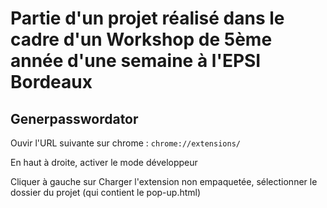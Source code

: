 # Partie d'un projet réalisé dans le cadre d'un Workshop de 5ème année d'une semaine à l'EPSI Bordeaux

## Generpasswordator

Ouvir l'URL suivante sur chrome :
```chrome://extensions/```

En haut à droite, activer le mode développeur

Cliquer à gauche sur Charger l'extension non empaquetée, sélectionner le dossier du projet (qui contient le pop-up.html)
